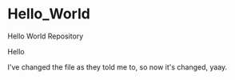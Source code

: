 # Hello_World
Hello World Repository

Hello

I've changed the file as they told me to, so now it's changed, yaay.

